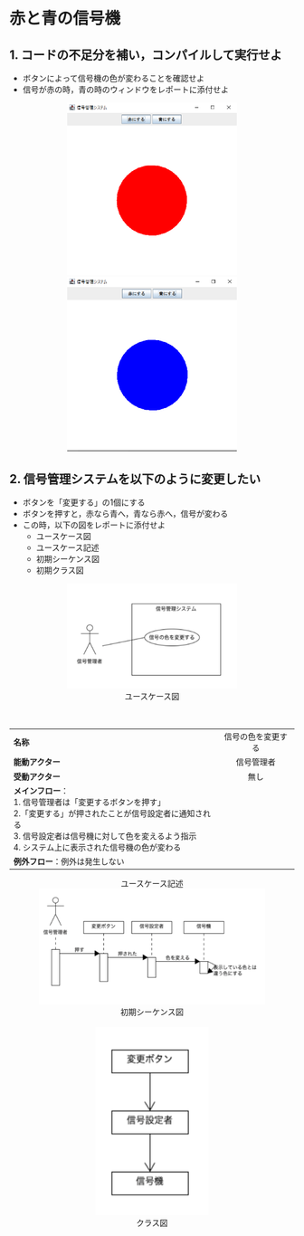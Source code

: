 # 赤と青の信号機

## 1. コードの不足分を補い，コンパイルして実行せよ
- ボタンによって信号機の色が変わることを確認せよ
- 信号が赤の時，青の時のウィンドウをレポートに添付せよ
<div style="text-align: center;">
<img src="./image/signalred.png" width="300">
<br>
<img src="./image/signalblue.png" width="300">
</div>

## 2. 信号管理システムを以下のように変更したい
- ボタンを「変更する」の1個にする
- ボタンを押すと，赤なら青へ，青なら赤へ，信号が変わる
- この時，以下の図をレポートに添付せよ
  - ユースケース図
  - ユースケース記述
  - 初期シーケンス図
  - 初期クラス図

<div style="text-align: center;">
  <img src="./image/usecase.png" width="300">
</div>
<div style="text-align: center;">
  ユースケース図
</div>
  <br><br>

<div style="text-align: center;">

  |||
  |:----|---|
  |**名称**        |信号の色を変更する|
  |**能動アクター**|信号管理者|
  |**受動アクター**|無し|
  |**メインフロー**：<br>1. 信号管理者は「変更するボタンを押す」<br>2.「変更する」が押されたことが信号設定者に通知される<br>3. 信号設定者は信号機に対して色を変えるよう指示<br>4. システム上に表示された信号機の色が変わる|
  |**例外フロー**：例外は発生しない|
</div>
<div style="text-align: center;">
ユースケース記述
</div>

<div style="text-align: center;">
  <img src="./image/firstsequence.png" width="400">
</div>

<div style="text-align: center;">
  初期シーケンス図
  <br><br>
</div>

<div style="text-align: center;">
  <img src="./image/class.png" width="200">
</div>
<div style="text-align: center;">
  クラス図
</div>
